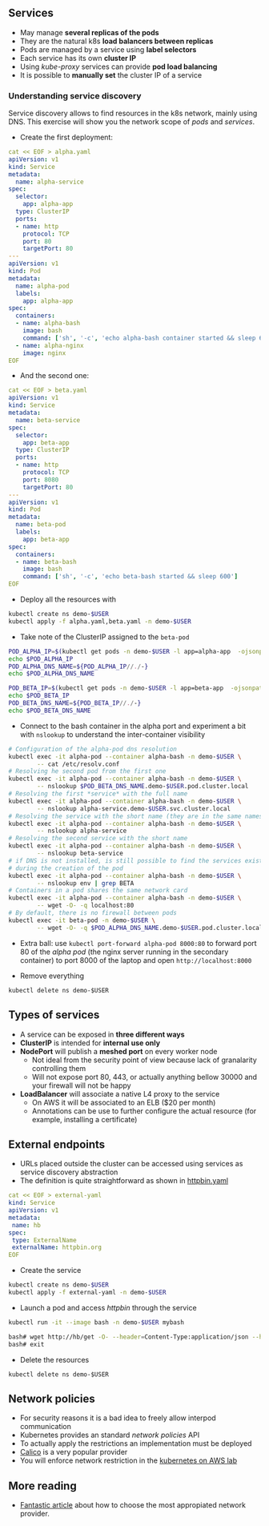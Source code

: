 ## Services

* May manage **several replicas of the pods**
* They are the natural k8s **load balancers between replicas**
* Pods are managed by a service using **label selectors**
* Each service has its own **cluster IP**
* Using *kube-proxy* services can provide **pod load balancing**
* It is possible to **manually set** the cluster IP of a service

### Understanding service discovery

Service discovery allows to find resources in the k8s network, mainly using DNS. This exercise will show you the network scope of *pods* and *services*.

* Create the first deployment:

```yaml
cat << EOF > alpha.yaml
apiVersion: v1
kind: Service
metadata:
  name: alpha-service
spec:
  selector:
    app: alpha-app
  type: ClusterIP
  ports:
  - name: http
    protocol: TCP
    port: 80
    targetPort: 80
---
apiVersion: v1
kind: Pod
metadata:
  name: alpha-pod
  labels:
    app: alpha-app
spec:
  containers:
  - name: alpha-bash
    image: bash
    command: ['sh', '-c', 'echo alpha-bash container started && sleep 600']
  - name: alpha-nginx
    image: nginx
EOF
```

* And the second one:

```yaml
cat << EOF > beta.yaml
apiVersion: v1
kind: Service
metadata:
  name: beta-service
spec:
  selector:
    app: beta-app
  type: ClusterIP    
  ports:
  - name: http
    protocol: TCP
    port: 8080
    targetPort: 80
---    
apiVersion: v1
kind: Pod
metadata:
  name: beta-pod
  labels:
    app: beta-app
spec:
  containers:
  - name: beta-bash
    image: bash
    command: ['sh', '-c', 'echo beta-bash started && sleep 600']
EOF
```

* Deploy all the resources with

```bash
kubectl create ns demo-$USER
kubectl apply -f alpha.yaml,beta.yaml -n demo-$USER
```

* Take note of the ClusterIP assigned to the `beta-pod`

```bash
POD_ALPHA_IP=$(kubectl get pods -n demo-$USER -l app=alpha-app  -ojsonpath={.items[*].status.podIP})
echo $POD_ALPHA_IP
POD_ALPHA_DNS_NAME=${POD_ALPHA_IP//./-}
echo $POD_ALPHA_DNS_NAME

POD_BETA_IP=$(kubectl get pods -n demo-$USER -l app=beta-app  -ojsonpath={.items[*].status.podIP})
echo $POD_BETA_IP
POD_BETA_DNS_NAME=${POD_BETA_IP//./-}
echo $POD_BETA_DNS_NAME
```

* Connect to the bash container in the alpha port and experiment a bit with `nslookup` to understand the inter-container visibility

```bash
# Configuration of the alpha-pod dns resolution
kubectl exec -it alpha-pod --container alpha-bash -n demo-$USER \
        -- cat /etc/resolv.conf
# Resolving he second pod from the first one
kubectl exec -it alpha-pod --container alpha-bash -n demo-$USER \
        -- nslookup $POD_BETA_DNS_NAME.demo-$USER.pod.cluster.local
# Resolving the first *service* with the full name
kubectl exec -it alpha-pod --container alpha-bash -n demo-$USER \
        -- nslookup alpha-service.demo-$USER.svc.cluster.local
# Resolving the service with the short name (they are in the same namespace)
kubectl exec -it alpha-pod --container alpha-bash -n demo-$USER \
        -- nslookup alpha-service
# Resolving the second service with the short name
kubectl exec -it alpha-pod --container alpha-bash -n demo-$USER \
        -- nslookup beta-service
# if DNS is not installed, is still possible to find the services existing
# during the creation of the pod
kubectl exec -it alpha-pod --container alpha-bash -n demo-$USER \
        -- nslookup env | grep BETA
# Containers in a pod shares the same network card
kubectl exec -it alpha-pod --container alpha-bash -n demo-$USER \
        -- wget -O- -q localhost:80
# By default, there is no firewall between pods
kubectl exec -it beta-pod -n demo-$USER \
        -- wget -O- -q $POD_ALPHA_DNS_NAME.demo-$USER.pod.cluster.local:80
```

* Extra ball: use `kubectl port-forward alpha-pod 8000:80` to forward port 80 of the *alpha pod* (the nginx server running in the secondary container) to port 8000 of the laptop and open `http://localhost:8000`

* Remove everything

```
kubectl delete ns demo-$USER
```

## Types of services

* A service can be exposed in **three different ways**
* **ClusterIP** is intended for **internal use only**
* **NodePort** will publish a **meshed port** on every worker node
  - Not ideal from the security point of view because lack of granalarity controlling them
  - Will not expose port 80, 443, or actually anything bellow 30000 and your firewall will not be happy
* **LoadBalancer** will associate a native L4 proxy to the service
  - On AWS it will be associated to an ELB ($20 per month)
  - Annotations can be use to further configure the actual resource (for example, installing a certificate)


## External endpoints

* URLs placed outside the cluster can be accessed using services as service discovery abstraction
* The definition is quite straightforward as shown in [httpbin.yaml](httpbin.yaml)

```yaml
cat << EOF > external-yaml
kind: Service
apiVersion: v1
metadata:
 name: hb
spec:
 type: ExternalName
 externalName: httpbin.org
EOF
```

* Create the service

```bash
kubectl create ns demo-$USER
kubectl apply -f external-yaml -n demo-$USER
```

* Launch a pod and access *httpbin* through the service

```bash
kubectl run -it --image bash -n demo-$USER mybash

bash# wget http://hb/get -O- --header=Content-Type:application/json --header=Host:httpbin.org -q
bash# exit
```

* Delete the resources

```
kubectl delete ns demo-$USER
```

## Network policies

* For security reasons it is a bad idea to freely allow interpod communication
* Kubernetes provides an standard *network policies* API
* To actually apply the restrictions an implementation must be deployed
* [Calico](https://www.projectcalico.org/) is a very popular provider
* You will enforce network restriction in the [kubernetes on AWS lab](../k8sonaws/README.md)

## More reading

* [Fantastic article](https://chrislovecnm.com/kubernetes/cni/choosing-a-cni-provider/) about how to choose the most appropiated network provider.